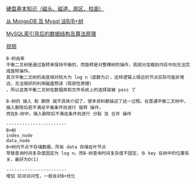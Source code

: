 [硬盘基本知识（磁头、磁道、扇区、柱面）](https://www.jianshu.com/p/9aa66f634ed6)

[从 MongoDB 及 Mysql 谈B/B+树 ](https://blog.csdn.net/wwh578867817/article/details/50493940)

[MySQL索引背后的数据结构及算法原理](http://blog.codinglabs.org/articles/theory-of-mysql-index.html)

[视频 ](https://www.youtube.com/watch?v=IcDMCoyPFG0)

```
B-树由来
平衡二叉树是通过旋转来保持平衡的，而旋转是对整棵树的操作，若部分加载到内存中则无法完成旋转操作。
其次平衡二叉树的高度相对较大为 log n（底数为2），这样逻辑上很近的节点实际可能非常远，无法很好的利用磁盘预读（局部性原理）
，所以这类平衡二叉树在数据库和文件系统上的选择就被 pass 了

B-树的 插入 和 删除 就不具体介绍了，很多资料都描述了这一过程。在普通平衡二叉树中，插入删除后若不满足平衡条件则进行 旋转 操作，
而在B-树中，插入删除后不满足条件则进行 分裂 及 合并 操作

-----------------------
B+树 
index_node
data_node
B+树内节点不存储数据，所有 data 存储在叶节点
导致查询时间复杂度固定为 log n。而B-树查询时间复杂度不固定，与 key 在树中的位置有关，最好为O(1)

-----------------------
增加 区间访问性，一般会对B+优化
```
